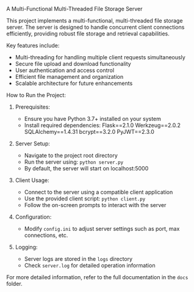A Multi-Functional Multi-Threaded File Storage Server

This project implements a multi-functional, multi-threaded file storage server. The server is designed to handle concurrent client connections efficiently, providing robust file storage and retrieval capabilities.

Key features include:
- Multi-threading for handling multiple client requests simultaneously
- Secure file upload and download functionality
- User authentication and access control
- Efficient file management and organization
- Scalable architecture for future enhancements

How to Run the Project:

1. Prerequisites:
   - Ensure you have Python 3.7+ installed on your system
   - Install required dependencies: 
        Flask==2.1.0
        Werkzeug==2.0.2
        SQLAlchemy==1.4.31
        bcrypt==3.2.0
        PyJWT==2.3.0

2. Server Setup:
   - Navigate to the project root directory
   - Run the server using: `python server.py`
   - By default, the server will start on localhost:5000

3. Client Usage:
   - Connect to the server using a compatible client application
   - Use the provided client script: `python client.py`
   - Follow the on-screen prompts to interact with the server

4. Configuration:
   - Modify `config.ini` to adjust server settings such as port, max connections, etc.

5. Logging:
   - Server logs are stored in the `logs` directory
   - Check `server.log` for detailed operation information

For more detailed information, refer to the full documentation in the `docs` folder.
